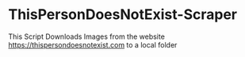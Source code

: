 # ThisPersonDoesNotExist-Scraper
This Script Downloads Images from the website https://thispersondoesnotexist.com to a local folder
